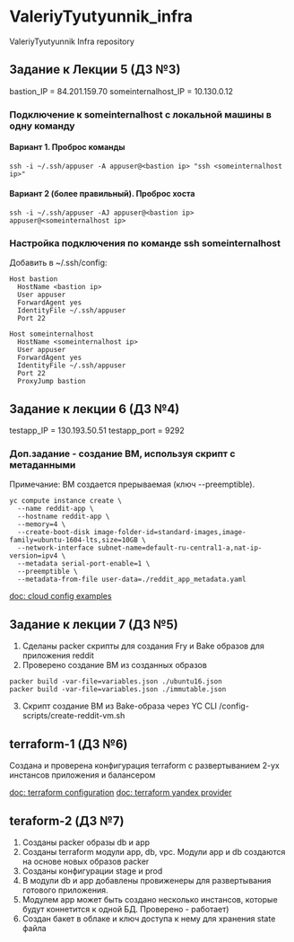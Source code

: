 # ValeriyTyutyunnik_infra
ValeriyTyutyunnik Infra repository

## Задание к Лекции 5 (ДЗ №3)

bastion_IP = 84.201.159.70
someinternalhost_IP = 10.130.0.12

### Подключение к someinternalhost с локальной машины в одну команду

#### Вариант 1. Проброс команды

```
ssh -i ~/.ssh/appuser -A appuser@<bastion ip> "ssh <someinternalhost ip>"
```

#### Вариант 2 (более правильный). Проброс хоста

```
ssh -i ~/.ssh/appuser -AJ appuser@<bastion ip> appuser@<someinternalhost ip>
```

### Настройка подключения по команде ssh someinternalhost

Добавить в ~/.ssh/config:

```
Host bastion
  HostName <bastion ip>
  User appuser
  ForwardAgent yes
  IdentityFile ~/.ssh/appuser
  Port 22

Host someinternalhost
  HostName <someinternalhost ip>
  User appuser
  ForwardAgent yes
  IdentityFile ~/.ssh/appuser
  Port 22
  ProxyJump bastion
```

## Задание к лекции 6 (ДЗ №4)
testapp_IP = 130.193.50.51
testapp_port = 9292

### Доп.задание - создание ВМ, используя скрипт с метаданными

Примечание: ВМ создается прерываемая (ключ --preemptible).

```
yc compute instance create \
  --name reddit-app \
  --hostname reddit-app \
  --memory=4 \
  --create-boot-disk image-folder-id=standard-images,image-family=ubuntu-1604-lts,size=10GB \
  --network-interface subnet-name=default-ru-central1-a,nat-ip-version=ipv4 \
  --metadata serial-port-enable=1 \
  --preemptible \
  --metadata-from-file user-data=./reddit_app_metadata.yaml
```

[doc: cloud config examples](https://cloudinit.readthedocs.io/en/latest/topics/examples.html)

## Задание к лекции 7 (ДЗ №5)

1. Сделаны packer скрипты для создания Fry и Bake образов для приложения reddit
2. Проверено создание ВМ из созданных образов
```
packer build -var-file=variables.json ./ubuntu16.json
packer build -var-file=variables.json ./immutable.json
```
3. Скрипт создание ВМ из Bake-образа через YC CLI /config-scripts/create-reddit-vm.sh

## terraform-1 (ДЗ №6)
Создана и проверена конфигурация terraform с развертыванием 2-ух инстансов приложения и балансером

[doc: terraform configuration](https://www.terraform.io/docs/configuration/resources.html)
[doc: terraform yandex provider](https://registry.terraform.io/providers/yandex-cloud/yandex/latest/docs)

## teraform-2 (ДЗ №7)

1. Созданы packer образы db и app
2. Созданы terraform модули app, db, vpc. Модули app и db создаются на основе новых образов packer
3. Созданы конфигурации stage и prod
4. В модули db и app добавлены провиженеры для развертывания готового приложения.
5. Модулем app может быть создано несколько инстансов, которые будут коннетится к одной БД. Проверено - работает)
6. Создан бакет в облаке и ключ доступа к нему для хранения state файла
